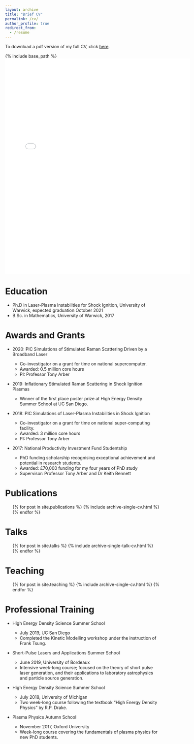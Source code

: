 ```yaml
---
layout: archive
title: "Brief CV"
permalink: /cv/
author_profile: true
redirect_from:
  - /resume
---
```

To download a pdf version of my full CV, click <a href="https://sj-spencer.github.io/files/SJ_Spencer_CV_Jan2021.pdf">here</a>.

{% include base_path %}
<embed src="{{ site.baseurl }}/files/main.pdf" width="600" height="700" type='application/pdf'> 

Education
======
* Ph.D in Laser-Plasma Instabilities for Shock Ignition, University of Warwick, expected graduation October 2021
* B.Sc. in Mathematics, University of Warwick, 2017

Awards and Grants
======
* 2020: PIC Simulations of Stimulated Raman Scattering Driven by a Broadband Laser
  * Co-investigator on a grant for time on national supercomputer.
  * Awarded: 0.5 million core hours
  * PI: Professor Tony Arber

* 2019: Inflationary Stimulated Raman Scattering in Shock Ignition Plasmas
  * Winner of the first place poster prize at High Energy Density Summer School at UC San Diego.
  
* 2018: PIC Simulations of Laser-Plasma Instabilities in Shock Ignition
  * Co-investigator on a grant for time on national super-computing facility.
  * Awarded: 3 million core hours
  * PI: Professor Tony Arber

* 2017: National Productivity Investment Fund Studentship
  * PhD funding scholarship recognising exceptional achievement and potential in research students.
  * Awarded: £70,000 funding for my four years of PhD study
  * Supervisor: Professor Tony Arber and Dr Keith Bennett
  

Publications
======
  <ul>{% for post in site.publications %}
    {% include archive-single-cv.html %}
  {% endfor %}</ul>

  
Talks
======
  <ul>{% for post in site.talks %}
    {% include archive-single-talk-cv.html %}
  {% endfor %}</ul>
  
Teaching
======
  <ul>{% for post in site.teaching %}
    {% include archive-single-cv.html %}
  {% endfor %}</ul>
  
Professional Training
=====================
* High Energy Density Science Summer School
  * July 2019, UC San Diego
  * Completed the Kinetic Modelling workshop under the instruction of Frank Tsung.

* Short-Pulse Lasers and Applications Summer School
  * June 2019, University of Bordeaux
  * Intensive week-long course; focused on the theory of short pulse laser generation, and their applications to laboratory astrophysics and particle source generation.
  
* High Energy Density Science Summer School
  * July 2018, University of Michigan
  * Two week-long course following the textbook “High Energy Density Physics” by R.P. Drake.
  
* Plasma Physics Autumn School
  * November 2017, Oxford University
  * Week-long course covering the fundamentals of plasma physics for new PhD students.
